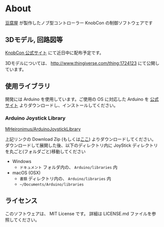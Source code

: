 # About

[豆腐屋](http://tofu-ya.moe/) が製作したノブ型コントローラー KnobCon の制御ソフトウェアです

## 3Dモデル, 回路図等

[KnobCon 公式サイト](http://tofu-ya.moe/knobcon) にて近日中に配布予定です。

3Dモデルについては、 http://www.thingiverse.com/thing:1724123 にて公開しています。

## 使用ライブラリ

開発には Arduino を使用しています。ご使用の OS に対応した Arduino を [公式サイト](https://www.arduino.cc) よりダウンロードし、インストールしてください。

### Arduino Joystick Library

[MHeironimus/ArduinoJoystickLibrary](https://github.com/MHeironimus/ArduinoJoystickLibrary/tree/master/)

上記リンクの Download Zip (もしくは[ここ](https://github.com/MHeironimus/ArduinoJoystickLibrary/archive/master.zip)) よりダウンロードしてください。
ダウンロードして展開した後、以下のディレクトリ内に JoyStick ディレクトリを丸ごと(フォルダごと)移動してください

- Windows
  - `ドキュメント` フォルダ内の、 `Arduino/libraries` 内
- macOS (OSX)
  - `書類` ディレクトリ内の、 `Arduino/libraries` 内
  - `~/Documents/Arduino/libraries`

## ライセンス

このソフトウェアは、 MIT License です。
詳細は LICENSE.md ファイルを参照してください。
